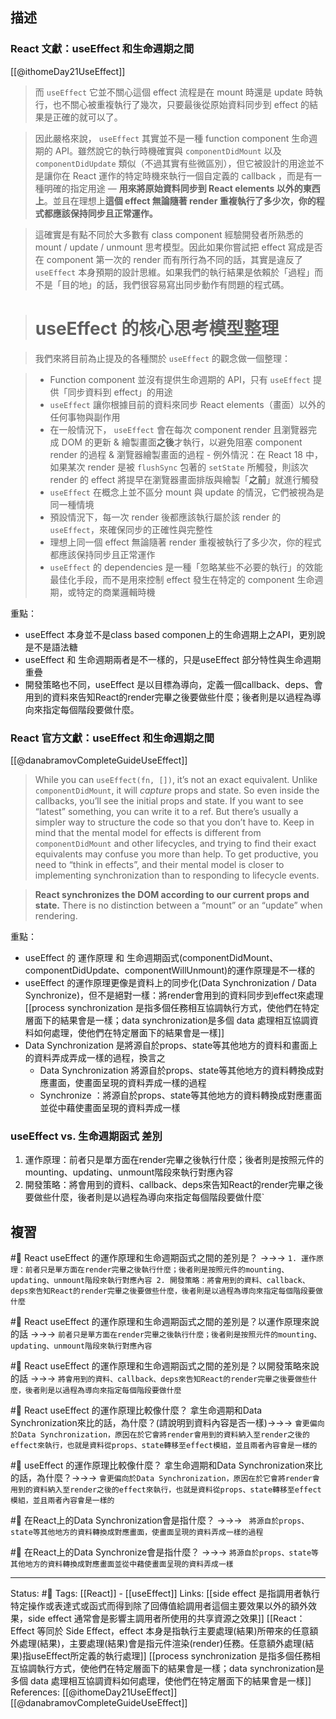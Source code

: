 ## 描述

### React 文獻：useEffect 和生命週期之間
[[@ithomeDay21UseEffect]]

> 而 `useEffect` 它並不關心這個 effect 流程是在 mount 時還是 update 時執行，也不關心被重複執行了幾次，只要最後從原始資料同步到 effect 的結果是正確的就可以了。

> 因此嚴格來說， `useEffect` 其實並不是一種 function component 生命週期的 API。雖然說它的執行時機確實與 `componentDidMount` 以及 `componentDidUpdate` 類似（不過其實有些微區別），但它被設計的用途並不是讓你在 React 運作的特定時機來執行一個自定義的 callback ，而是有一種明確的指定用途 — **用來將原始資料同步到 React elements 以外的東西上**。並且在理想上**這個 effect 無論隨著 render 重複執行了多少次，你的程式都應該保持同步且正常運作。**

> 這確實是有點不同於大多數有 class component 經驗開發者所熟悉的 mount / update / unmount 思考模型。因此如果你嘗試把 effect 寫成是否在 component 第一次的 render 而有所行為不同的話，其實是違反了 `useEffect` 本身預期的設計思維。如果我們的執行結果是依賴於「過程」而不是「目的地」的話，我們很容易寫出同步動作有問題的程式碼。


> # **useEffect 的核心思考模型整理**

> 我們來將目前為止提及的各種關於 `useEffect` 的觀念做一個整理：

> -   Function component 並沒有提供生命週期的 API，只有 `useEffect` 提供「同步資料到 effect」的用途
> -   `useEffect` 讓你根據目前的資料來同步 React elements（畫面）以外的任何事物與副作用
>-   在一般情況下， `useEffect` 會在每次 component render 且瀏覽器完成 DOM 的更新 & 繪製畫面**之後**才執行，以避免阻塞 component render 的過程 & 瀏覽器繪製畫面的過程
    -   例外情況：在 React 18 中，如果某次 render 是被 `flushSync` 包著的 `setState` 所觸發，則該次 render 的 effect 將提早在瀏覽器畫面排版與繪製「**之前**」就進行觸發
> -   `useEffect` 在概念上並不區分 mount 與 update 的情況，它們被視為是同一種情境
> -   預設情況下，每一次 render 後都應該執行屬於該 render 的 `useEffect`，來確保同步的正確性與完整性
> -   理想上同一個 effect 無論隨著 render 重複被執行了多少次，你的程式都應該保持同步且正常運作
> -   `useEffect` 的 dependencies 是一種「忽略某些不必要的執行」的效能最佳化手段，而不是用來控制 effect 發生在特定的 component 生命週期，或特定的商業邏輯時機



重點：
- useEffect 本身並不是class based componen上的生命週期上之API，更別說是不是語法糖
- useEffect 和 生命週期兩者是不一樣的，只是useEffect 部分特性與生命週期重疊
- 開發策略也不同，useEffect 是以目標為導向，定義一個callback、deps、會用到的資料來告知React的render完畢之後要做些什麼；後者則是以過程為導向來指定每個階段要做什麼。


### React 官方文獻：useEffect 和生命週期之間

[[@danabramovCompleteGuideUseEffect]]
> While you can `useEffect(fn, [])`, it’s not an exact equivalent. Unlike `componentDidMount`, it will _capture_ props and state. So even inside the callbacks, you’ll see the initial props and state. If you want to see “latest” something, you can write it to a ref. But there’s usually a simpler way to structure the code so that you don’t have to. Keep in mind that the mental model for effects is different from `componentDidMount` and other lifecycles, and trying to find their exact equivalents may confuse you more than help. To get productive, you need to “think in effects”, and their mental model is closer to implementing synchronization than to responding to lifecycle events.


> **React synchronizes the DOM according to our current props and state.** There is no distinction between a “mount” or an “update” when rendering.


重點：
- useEffect 的 運作原理 和 生命週期函式(componentDidMount、componentDidUpdate、componentWillUnmount)的運作原理是不一樣的
- useEffect 的運作原理更像是資料上的同步化(Data Synchronization / Data Synchronize)，但不是絕對一樣：將render會用到的資料同步到effect來處理
[[process synchronization 是指多個任務相互協調執行方式，使他們在特定層面下的結果會是一樣；data synchronization是多個 data 處理相互協調資料如何處理，使他們在特定層面下的結果會是一樣]]
- Data Synchronization 是將源自於props、state等其他地方的資料和畫面上的資料弄成弄成一樣的過程，換言之
	- Data Synchronization 將源自於props、state等其他地方的資料轉換成對應畫面，使畫面呈現的資料弄成一樣的過程
	- Synchronize ：將源自於props、state等其他地方的資料轉換成對應畫面並從中藉使畫面呈現的資料弄成一樣


### useEffect vs. 生命週期函式 差別

1. 運作原理：前者只是單方面在render完畢之後執行什麼；後者則是按照元件的mounting、updating、unmount階段來執行對應內容
2. 開發策略：將會用到的資料、callback、deps來告知React的render完畢之後要做些什麼，後者則是以過程為導向來指定每個階段要做什麼`


## 複習

#🧠 React useEffect 的運作原理和生命週期函式之間的差別是？ ->->-> `1. 運作原理：前者只是單方面在render完畢之後執行什麼；後者則是按照元件的mounting、updating、unmount階段來執行對應內容 2. 開發策略：將會用到的資料、callback、deps來告知React的render完畢之後要做些什麼，後者則是以過程為導向來指定每個階段要做什麼`
<!--SR:!2022-11-21,10,250-->


#🧠 React useEffect 的運作原理和生命週期函式之間的差別是？以運作原理來說的話 ->->-> `前者只是單方面在render完畢之後執行什麼；後者則是按照元件的mounting、updating、unmount階段來執行對應內容`
<!--SR:!2022-11-21,10,250-->

#🧠 React useEffect 的運作原理和生命週期函式之間的差別是？以開發策略來說的話 ->->-> `將會用到的資料、callback、deps來告知React的render完畢之後要做些什麼，後者則是以過程為導向來指定每個階段要做什麼`
<!--SR:!2022-12-05,16,230-->

#🧠 React useEffect 的運作原理比較像什麼？ 拿生命週期和Data Synchronization來比的話，為什麼？(請說明到資料內容是否一樣)->->-> `會更偏向於Data Synchronization，原因在於它會將render會用到的資料納入至render之後的effect來執行，也就是資料從props、state轉移至effect模組，並且兩者內容會是一樣的`
<!--SR:!2022-11-20,9,250-->

#🧠 useEffect 的運作原理比較像什麼？ 拿生命週期和Data Synchronization來比的話，為什麼？->->-> `會更偏向於Data Synchronization，原因在於它會將render會用到的資料納入至render之後的effect來執行，也就是資料從props、state轉移至effect模組，並且兩者內容會是一樣的`
<!--SR:!2022-11-21,10,250-->


#🧠 在React上的Data Synchronization會是指什麼？ ->->-> ` 將源自於props、state等其他地方的資料轉換成對應畫面，使畫面呈現的資料弄成一樣的過程`
<!--SR:!2022-11-20,10,250-->

#🧠 在React上的Data Synchronize會是指什麼？ ->->-> `將源自於props、state等其他地方的資料轉換成對應畫面並從中藉使畫面呈現的資料弄成一樣`
<!--SR:!2022-12-05,18,250-->



---
Status: #🌱 
Tags:
[[React]] - [[useEffect]]
Links:
[[side effect 是指調用者執行特定操作或表達式或函式而得到除了回傳值給調用者這個主要效果以外的額外效果，side effect 通常會是影響主調用者所使用的共享資源之效果]]
[[React：Effect 等同於 Side Effect，effect 本身是指執行主要處理(結果)所帶來的任意額外處理(結果)，主要處理(結果)會是指元件渲染(render)任務。任意額外處理(結果)指useEffect所定義的執行處理]]
[[process synchronization 是指多個任務相互協調執行方式，使他們在特定層面下的結果會是一樣；data synchronization是多個 data 處理相互協調資料如何處理，使他們在特定層面下的結果會是一樣]]
References:
[[@ithomeDay21UseEffect]]
[[@danabramovCompleteGuideUseEffect]]